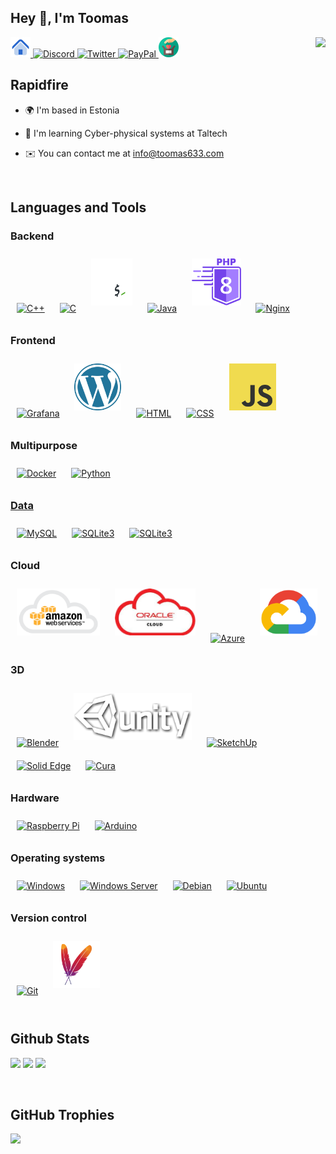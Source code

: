 ## Hey 👋, I'm Toomas
<div align="right">
<img src="https://komarev.com/ghpvc/?username=Toomas633&&style=flat" align="right" />
</div>  
<a href="https://toomas633.com" target="_blank" rel="noreferrer">
<img src="https://raw.githubusercontent.com/Toomas633/Toomas633/main/icons/home.png" alt="Home page" width="32" height="32" />
</a>
<a href="https://discord.com/users/8140" target="_blank" rel="noreferrer">
<img src="https://raw.githubusercontent.com/danielcranney/readme-generator/main/public/icons/socials/discord.svg" alt=Discord width="32" height="32" />
</a>
<a href="https://twitter.com/Toomas633" target="_blank">
<img src="https://raw.githubusercontent.com/danielcranney/readme-generator/main/public/icons/socials/twitter.svg" alt=Twitter width="32" height="32" />
</a>
<a href="https://paypal.me/ToomasK" target="_blank">
<image src="https://upload.wikimedia.org/wikipedia/commons/3/31/PayPal_Logo2014.svg" alt=PayPal width="32" height="32" />
</a>
<a href="https://toomas633.com/donate/" target="_blank" rel="noreferrer">
<img src="https://raw.githubusercontent.com/Toomas633/Toomas633/main/icons/Donate.png" alt=Donate width="32" height="32" />
</a>

<br/>  


## Rapidfire  
- 🌍  I'm based in Estonia  
  

- 🧠  I'm learning Cyber-physical systems at Taltech  
  

- ✉️  You can contact me at [info@toomas633.com](mailto:info@toomas633.com)  
  

<br/>  


## Languages and Tools
### Backend
<div align="left">
<a href="https://www.cplusplus.com/" target="_blank"><img style="margin: 10px" src="https://profilinator.rishav.dev/skills-assets/cplusplus-original.svg" alt="C++" height="75"/></a>
<a href="https://www.cprogramming.com/" target="_blank"><img style="margin: 10px" src="https://profilinator.rishav.dev/skills-assets/c-original.svg" alt="C" height="75" /></a>
<a href="https://www.gnu.org/software/bash/" target="_blank"><img style="margin: 10px" src="https://raw.githubusercontent.com/Toomas633/Toomas633/main/icons/bash.png" alt="Bash" height="75" /></a>
<a href="https://www.java.com/" target="_blank"><img style="margin: 10px" src="https://profilinator.rishav.dev/skills-assets/java-original-wordmark.svg" alt="Java" height="75"/></a>
<a href="https://www.php.net/" target="_blank"><img style="margin: 10px" src="https://raw.githubusercontent.com/Toomas633/Toomas633/main/icons/php8.png" alt="PHP" height="75"/></a>
<a href="https://www.nginx.com/" target="_blank"><img style="margin: 10px" src="https://profilinator.rishav.dev/skills-assets/nginx-original.svg" alt="Nginx" height="75" /></a>
</div>

### Frontend
<div align="left">
<a href="https://grafana.com/" target="_blank"><img style="margin: 10px" src="https://profilinator.rishav.dev/skills-assets/grafana.png" alt="Grafana" height="75" /></a>
<a href="https://wordpress.com/" target="_blank"><img style="margin: 10px" src="https://raw.githubusercontent.com/Toomas633/Toomas633/main/icons/WordPress_blue_logo.svg.png" alt="Wordpress" height="75"/></a>
<a href="https://en.wikipedia.org/wiki/HTML" target="_blank"><img style="margin: 10px" src="https://cdn.pixabay.com/photo/2017/08/05/11/16/logo-2582748_1280.png" alt="HTML" height="75" /></a>
<a href="https://en.wikipedia.org/wiki/CSS" target="_blank"><img style="margin: 10px" src="https://upload.wikimedia.org/wikipedia/commons/thumb/6/62/CSS3_logo.svg/800px-CSS3_logo.svg.png" alt="CSS" height="75" /></a>
<a href="https://www.javascript.com/" target="_blank"><img style="margin: 10px" src="https://raw.githubusercontent.com/Toomas633/Toomas633/main/icons/js.svg" alt="JS" height="75" /></a>
</div>

### Multipurpose
<div align="left">
<a href="https://www.docker.com/" target="_blank"><img style="margin: 10px" src="https://profilinator.rishav.dev/skills-assets/docker-original-wordmark.svg" alt="Docker" height="75" /></a>
<a href="https://www.python.org/" target="_blank"><img style="margin: 10px" src="https://profilinator.rishav.dev/skills-assets/python-original.svg" alt="Python" height="75" /</a>
</div>

### Data
<div align="left">
<a href="https://www.mysql.com/" target="_blank"><img style="margin: 10px" src="https://profilinator.rishav.dev/skills-assets/mysql-original-wordmark.svg" alt="MySQL" height="75" /></a>
<a href="https://sqlite.org/index.html" target="_blank"><img style="margin: 10px" src="https://upload.wikimedia.org/wikipedia/commons/thumb/9/97/Sqlite-square-icon.svg/2048px-Sqlite-square-icon.svg.png" alt="SQLite3" height="75" /></a>
<a href="https://www.postgresql.org/" target="_blank"><img style="margin: 10px" src="https://upload.wikimedia.org/wikipedia/commons/2/29/Postgresql_elephant.svg" alt="SQLite3" height="75" /></a>
</div>

### Cloud
<div align="left">
<a href="https://aws.amazon.com/" target="_blank"><img style="margin: 10px" src="https://raw.githubusercontent.com/Toomas633/Toomas633/main/icons/icon-cloud-aws.png" alt="AWS" height="75" /></a>
<a href="https://www.oracle.com/in/index.html" target="_blank"><img style="margin: 10px" src="https://raw.githubusercontent.com/Toomas633/Toomas633/main/icons/Oracle.png" alt="Oracle" height="75" /></a>
<a href="https://azure.microsoft.com/en-in/" target="_blank"><img style="margin: 10px" src="https://profilinator.rishav.dev/skills-assets/microsoft_azure-icon.svg" alt="Azure" height="75" /></a>
<a href="https://cloud.google.com/" target="_blank"><img style="margin: 10px" src="https://raw.githubusercontent.com/Toomas633/Toomas633/main/icons/google_cloud.png" alt="Google Cloud" height="75" /></a>
</div>

### 3D
<div align="left">
<a href="https://www.blender.org/" target="_blank"><img style="margin: 10px" src="https://profilinator.rishav.dev/skills-assets/blender_community_badge_white.svg" alt="Blender" height="75" /></a>
<a href="https://unity.com/" target="_blank"><img style="margin: 10px" src="https://raw.githubusercontent.com/Toomas633/Toomas633/main/icons/Unity.png" alt="Unity" height="75"/></a>
<a href="https://www.sketchup.com/" target="_blank"><img style="margin: 10px" src="https://global.discourse-cdn.com/sketchup/optimized/3X/6/2/62699d36c8cd29e00033a857c2c36a7cd3f7d93a_2_500x500.png" alt="SketchUp" height="75"/></a>
<a href="https://solidedge.siemens.com/en/" target="_blank"><img style="margin: 10px" src="https://static.wixstatic.com/media/1b9635_def0b5fc43cc44cdb26ae16ca82d361d~mv2.png/v1/fill/w_308,h_305,al_c,lg_1,q_85,enc_auto/mp5-for-siemens-solid-edge220-220.png" alt="Solid Edge" height="75"/></a>
<a href="https://ultimaker.com/software/ultimaker-cura" target="_blank"><img style="margin: 10px" src="https://img.utdstc.com/icon/97a/a5e/97aa5e531fee9e0b18d7028609d091062db6e392c49e45859ba0aeeeb118eae4:200" alt="Cura" height="75"/></a>
</div>

### Hardware
<div align="left">
<a href="https://www.raspberrypi.org/" target="_blank"><img style="margin: 10px" src="https://cdn-icons-png.flaticon.com/512/5969/5969184.png" alt="Raspberry Pi" height="75" /></a>
<a href="https://www.arduino.cc/" target="_blank"><img style="margin: 10px" src="https://profilinator.rishav.dev/skills-assets/arduino.png" alt="Arduino" height="75" /></a>
</div>

### Operating systems
<div align="left">
<a href="https://www.microsoft.com/en-us/windows" target="_blank"><img style="margin: 10px" src="https://cdn-icons-png.flaticon.com/512/906/906308.png" alt="Windows" height="75" /></a>
<a href="https://www.microsoft.com/en-us/windows-server" target="_blank"><img style="margin: 10px" src="https://microsoft.techstarters.com/wp-content/uploads/2019/09/windows-server-icon-01.png" alt="Windows Server" height="75" /></a>
<a href="https://www.debian.org/" target="_blank"><img style="margin: 10px" src="https://cdn.icon-icons.com/icons2/2415/PNG/512/debian_original_logo_icon_146566.png" alt="Debian" height="75" /></a>
<a href="https://ubuntu.com/" target="_blank"><img style="margin: 10px" src="https://1000logos.net/wp-content/uploads/2017/06/Ubuntu-Logo.png" alt="Ubuntu" height="75" /></a>
</div>

### Version control
<div align="left">
<a href="https://git-scm.com/" target="_blank"><img style="margin: 10px" src="https://profilinator.rishav.dev/skills-assets/git-scm-icon.svg" alt="Git" height="75" /></a>
<a href="https://maven.apache.org/" target="_blank"><img style="margin: 10px" src="https://raw.githubusercontent.com/Toomas633/Toomas633/main/icons/maven.svg" alt="Maven" height="75" /></a>
</div>

<br/>

## Github Stats
<p float="left">
  <img src="https://github-readme-stats.vercel.app/api?username=Toomas633&theme=dark&hide_border=true&include_all_commits=true&count_private=false" style="height:180px" />
  <img src="https://github-readme-stats.vercel.app/api/top-langs/?username=Toomas633&theme=dark&hide_border=true&include_all_commits=true&count_private=false&layout=compact" style="height:180px" />
  <img src="https://github-readme-streak-stats.herokuapp.com/?user=Toomas633&theme=dark&hide_border=true" style="height:180px" />
</p>

<br/>

## GitHub Trophies
![](https://github-profile-trophy.vercel.app/?username=Toomas633&theme=darkhub&no-frame=true&no-bg=false&margin-w=4)
